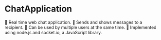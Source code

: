 # ChatApplication
	Real time web chat application.
	Sends and shows messages to a recipient.
	Can be used by multiple users at the same time.
	Implemented using node.js and socket.io, a JavaScript library.  

